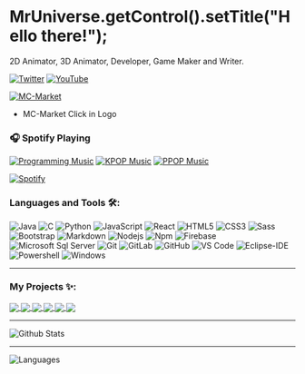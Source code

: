 # MrUniverse.getControl().setTitle("Hello there!");

2D Animator, 3D Animator, Developer, Game Maker and Writer.

[![Twitter](https://img.shields.io/badge/twitter-%231DA1F2.svg?&style=for-the-badge&logo=twitter&logoColor=white)](https://twitter.com/EthernalDragon) [![YouTube](https://img.shields.io/badge/youtube-%23FF0000.svg?&style=for-the-badge&logo=youtube&logoColor=white)](https://www.youtube.com/channel/UC2JLw9ghjSr_lVVD_syw2ew)

[![MC-Market](https://i.imgur.com/B3A31j0.png)](https://www.mc-market.org/members/333324/)
* MC-Market Click in Logo

### :headphones: Spotify Playing

[![Programming Music](https://img.shields.io/badge/Programming%20Music-%231DB954.svg?&style=for-the-badge&logo=spotify&logoColor=white)](https://open.spotify.com/playlist/1FWq5Cu05LmtSHgFEXRnZO?si=FozGJF9nRXq2wTv_JpN2wQ) [![KPOP Music](https://img.shields.io/badge/KPOP%20Music-%231DB954.svg?&style=for-the-badge&logo=spotify&logoColor=white)](https://open.spotify.com/playlist/2DFExFNWYOwQMZy6wUeCxX?si=s1Ndgj8hTg-r8zLlvRgv1Q) [![PPOP Music](https://img.shields.io/badge/PPOP%20Music-%231DB954.svg?&style=for-the-badge&logo=spotify&logoColor=white)](https://open.spotify.com/playlist/58bZKfJFpUl2CwWET1QJ3X?si=259YV8_VRS-IKHsFZMmPTQ)

[![Spotify](https://readme-spotify.warengonzaga.com/api/spotify)](https://open.spotify.com/user/vmt7lpqdatuelp2chw7ur2p2l)

### Languages and Tools 🛠:

![Java](http://img.shields.io/badge/-Java-5B4638?style=flat-square&logo=java&logoColor=ffffff)
![C](http://img.shields.io/badge/-C-A8B9CC?style=flat-square&logo=c&logoColor=ffffff)
![Python](http://img.shields.io/badge/-Python-3776AB?style=flat-square&logo=python&logoColor=ffffff)
![JavaScript](https://img.shields.io/badge/-JavaScript-%23F7DF1C?style=flat-square&logo=javascript&logoColor=000000&labelColor=%23F7DF1C&color=%23FFCE5A)
![React](https://img.shields.io/badge/-React-61DAFB?style=flat-square&logo=react&logoColor=ffffff)
![HTML5](https://img.shields.io/badge/-HTML5-%23E44D27?style=flat-square&logo=html5&logoColor=ffffff)
![CSS3](https://img.shields.io/badge/-CSS3-%231572B6?style=flat-square&logo=css3)
![Sass](https://img.shields.io/badge/-Sass-%23CC6699?style=flat-square&logo=sass&logoColor=ffffff)
![Bootstrap](https://img.shields.io/badge/-Bootstrap-563D7C?style=flat-square&logo=Bootstrap)
![Markdown](https://img.shields.io/badge/-Markdown-000000?style=flat-square&logo=markdown)
![Nodejs](https://img.shields.io/badge/-Nodejs-339933?style=flat-square&logo=Node.js&logoColor=ffffff)
![Npm](https://img.shields.io/badge/-npm-CB3837?style=flat-square&logo=npm)
![Firebase](https://img.shields.io/badge/-Firebase-FFCA28?style=flat-square&logo=firebase&logoColor=ffffff)
![Microsoft Sql Server](https://img.shields.io/badge/-Sql%20Server-CC2927?style=flat-square&logo=microsoft-sql-server&logoColor=ffffff)
![Git](https://img.shields.io/badge/-Git-%23F05032?style=flat-square&logo=git&logoColor=%23ffffff)
![GitLab](https://img.shields.io/badge/-GitLab-FCA121?style=flat-square&logo=gitlab)
![GitHub](https://img.shields.io/badge/-GitHub-181717?style=flat-square&logo=github)
![VS Code](http://img.shields.io/badge/-VS%20Code-007ACC?style=flat-square&logo=visual-studio-code&logoColor=ffffff)
![Eclipse-IDE](http://img.shields.io/badge/-Eclipse-2C2255?style=flat-square&logo=eclipse&logoColor=ffffff)
![Powershell](http://img.shields.io/badge/-Powershell-5391FE?style=flat-square&logo=powershell&logoColor=ffffff)
![Windows](http://img.shields.io/badge/-Windows-0078D6?style=flat-square&logo=windows&logoColor=ffffff)

---

### My Projects ✨:
  
<a href="https://github.com/MrUniverse44/GuardianRFTB2">
  <img align="center" src="https://github-readme-stats.vercel.app/api/pin/?username=MrUniverse44&repo=GuardianRFTB2&theme=tokyonight" />
</a>

<a href="https://github.com/MrUniverse44/PixelSkScoreboard">
 <img align="center" src="https://github-readme-stats.vercel.app/api/pin/?username=MrUniverse44&repo=PixelSkScoreboard&theme=tokyonight" />
</a>

<a href="https://github.com/MrUniverse44/GuardianSkyWars">
  <img align="center" src="https://github-readme-stats.vercel.app/api/pin/?username=MrUniverse44&repo=GuardianSkyWars&theme=tokyonight" />
</a>

<a href="https://github.com/MrUniverse44/GuardianLIB">
 <img align="center" src="https://github-readme-stats.vercel.app/api/pin/?username=MrUniverse44&repo=GuardianLIB&theme=tokyonight" />
</a>

<a href="https://github.com/MrUniverse44/CookieFriends">
 <img align="center" src="https://github-readme-stats.vercel.app/api/pin/?username=MrUniverse44&repo=CookieFriends&theme=tokyonight" />
</a>

<a href="https://github.com/MrUniverse44/PixelMOTD">
 <img align="center" src="https://github-readme-stats.vercel.app/api/pin/?username=MrUniverse44&repo=PixelMOTD&theme=tokyonight" />
</a>

---


![Github Stats](https://github-readme-stats.vercel.app/api?username=MrUniverse44&show_icons=true&theme=react)

---

![Languages](https://github-readme-stats.vercel.app/api/top-langs/?username=MrUniverse44&layout=compact&theme=react)
